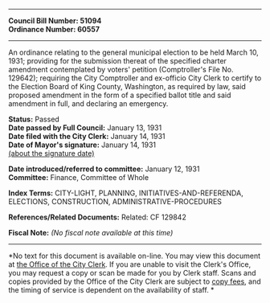 * * * * *  
  
**Council Bill Number: [](#h0)[](#h2)51094**   
**Ordinance Number: 60557**  
  
* * * * *  
  
An ordinance relating to the general municipal election to be held March 10, 1931; providing for the submission thereat of the specified charter amendment contemplated by voters' petition (Comptroller's File No. 129642); requiring the City Comptroller and ex-officio City Clerk to certify to the Election Board of King County, Washington, as required by law, said proposed amendment in the form of a specified ballot title and said amendment in full, and declaring an emergency.  
  
**Status:** Passed   
**Date passed by Full Council:** January 13, 1931   
**Date filed with the City Clerk:** January 14, 1931   
**Date of Mayor's signature:** January 14, 1931   
[(about the signature date)](/~public/approvaldate.htm)   
  
  
**Date introduced/referred to committee:** January 12, 1931   
**Committee:** Finance, Committee of Whole   
  
**Index Terms:** CITY-LIGHT, PLANNING, INITIATIVES-AND-REFERENDA, ELECTIONS, CONSTRUCTION, ADMINISTRATIVE-PROCEDURES  
  
**References/Related Documents:** Related: CF 129842  
  
**Fiscal Note:** *(No fiscal note available at this time)*  
  
* * * * *  
  
*No text for this document is available on-line. You may view this document at [the Office of the City Clerk](http://www.seattle.gov/leg/clerk/contactUs.htm). If you are unable to visit the Clerk's Office, you may request a copy or scan be made for you by Clerk staff. Scans and copies provided by the Office of the City Clerk are subject to [copy fees](http://clerk.seattle.gov/~public/clerkfees.htm), and the timing of service is dependent on the availability of staff. *  
  
  
